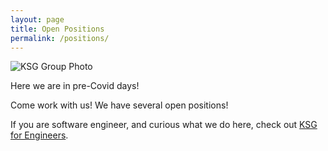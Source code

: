 ```yaml
---
layout: page
title: Open Positions
permalink: /positions/
---
```


<img src="/knowledge-systems/assets/images/group3.jpg" alt="KSG Group Photo">
<p>Here we are in pre-Covid days!</p>
<p>Come work with us!  We have several open positions!</p>

If you are software engineer, and curious what we do here, check out <a href='../ksg_engineers/'>KSG for Engineers</a>.

<!-- * <a href="../senior-cloud-architect/">Senior Cloud Architect</a>
* <a href="../bioinformatics-engineer/">Bioinformatics Engineer</a> -->
<!-- * <a href="../software-engineer/">Software Engineer</a>
* <a href="../informatics-analyst">Informatics Analyst, Clinical Data Standards</a> -->
